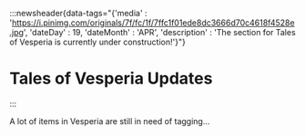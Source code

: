 :::newsheader{data-tags="{'media' : 'https://i.pinimg.com/originals/7f/fc/1f/7ffc1f01ede8dc3666d70c4618f4528e.jpg', 'dateDay' : 19, 'dateMonth' : 'APR', 'description' : 'The section for Tales of Vesperia is currently under construction!'}"}
# Tales of Vesperia Updates
:::

A lot of items in Vesperia are still in need of tagging...
